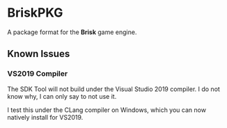 # BriskPKG
A package format for the **Brisk** game engine.

## Known Issues
### VS2019 Compiler
The SDK Tool will not build under the Visual Studio 2019 compiler.
I do not know why, I can only say to not use it.

I test this under the CLang compiler on Windows, which you can now natively install for VS2019.
